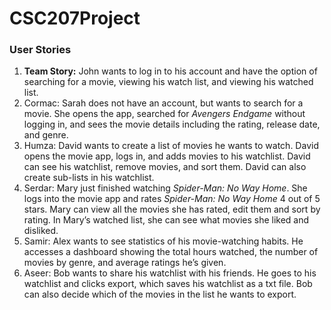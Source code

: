 # CSC207Project

### User Stories
1. **Team Story:** John wants to log in to his account and have the option of searching for a movie, viewing his watch list, and viewing his watched list.
2. Cormac: Sarah does not have an account, but wants to search for a movie. She opens the app, searched for _Avengers Endgame_ without logging in, and sees the movie details including the rating, release date, and genre.
3. Humza: David wants to create a list of movies he wants to watch. David opens the movie app, logs in, and adds movies to his watchlist. David can see his watchlist, remove movies, and sort them. David can also create sub-lists in his watchlist.
4. Serdar: Mary just finished watching _Spider-Man: No Way Home_. She logs into the movie app and rates _Spider-Man: No Way Home_ 4 out of 5 stars. Mary can view all the movies she has rated, edit them and sort by rating. In Mary’s watched list, she can see what movies she liked and disliked.
5. Samir: Alex wants to see statistics of his movie-watching habits. He accesses a dashboard showing the total hours watched, the number of movies by genre, and average ratings he’s given.
6. Aseer: Bob wants to share his watchlist with his friends. He goes to his watchlist and clicks export, which saves his watchlist as a txt file. Bob can also decide which of the movies in the list he wants to export.